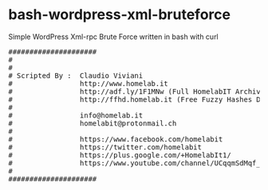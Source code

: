 # bash-wordpress-xml-bruteforce
Simple WordPress Xml-rpc Brute Force written in bash with curl
<pre>
#####################
# 
# 
# Scripted By :  Claudio Viviani 
#                http://www.homelab.it 
#                http://adf.ly/1F1MNw (Full HomelabIT Archive Exploit) 
#                http://ffhd.homelab.it (Free Fuzzy Hashes Database) 
#                 
#                info@homelab.it 
#                homelabit@protonmail.ch 
# 
#                https://www.facebook.com/homelabit 
#                https://twitter.com/homelabit 
#                https://plus.google.com/+HomelabIt1/ 
#                https://www.youtube.com/channel/UCqqmSdMqf_exicCe_DjlBww 
# 
#####################
</pre>
